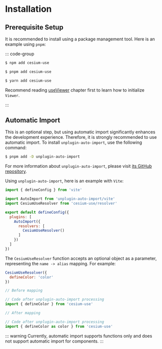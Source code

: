 # Installation

## Prerequisite Setup

It is recommended to install using a package management tool. Here is an example using `pnpm`:

::: code-group

```sh [npm]
$ npm add cesium-use
```

```sh [pnpm]
$ pnpm add cesium-use
```

```sh [yarn]
$ yarn add cesium-use
```

Recommend reading [useViewer](composables/useViewer.md) chapter first to learn how to initialize `Viewer`.

:::

## Automatic Import

This is an optional step, but using automatic import significantly enhances the development experience. Therefore, it is strongly recommended to use automatic import.
To install `unplugin-auto-import`, use the following command:

```sh
$ pnpm add -D unplugin-auto-import
```

For more information about `unplugin-auto-import`, please visit [its GitHub repository](https://github.com/unplugin/unplugin-auto-import).

Using `unplugin-auto-import`, here is an example with `Vite`:

```js
import { defineConfig } from 'vite'

import AutoImport from 'unplugin-auto-import/vite'
import CesiumUseResolver from 'cesium-use/resolver'

export default defineConfig({
  plugins: [
    AutoImport({
      resolvers: [
        CesiumUseResolver()
      ]
    })
  ]
})
```

The `CesiumUseResolver` function accepts an optional object as a parameter, representing the `name -> alias` mapping.
For example:

```js
CesiumUseResolver({
  defineColor: 'color'
})
```

```js
// Before mapping

// Code after unplugin-auto-import processing
import { defineColor } from 'cesium-use'
```

```js
// After mapping

// Code after unplugin-auto-import processing
import { defineColor as color } from 'cesium-use'
```

::: warning
Currently, automatic import supports functions only and does not support automatic import for components.
:::
